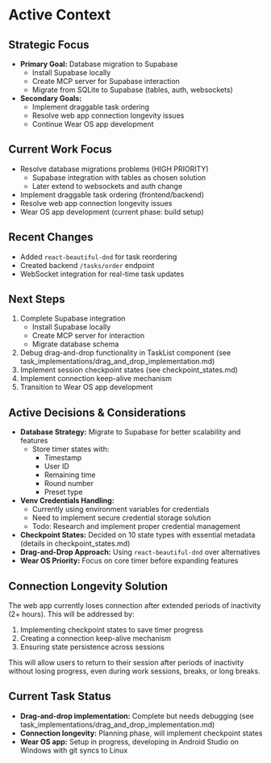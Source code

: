 # Active Context

## Strategic Focus
- **Primary Goal:** Database migration to Supabase
  - Install Supabase locally
  - Create MCP server for Supabase interaction
  - Migrate from SQLite to Supabase (tables, auth, websockets)
- **Secondary Goals:**
  - Implement draggable task ordering
  - Resolve web app connection longevity issues
  - Continue Wear OS app development

## Current Work Focus
- Resolve database migrations problems (HIGH PRIORITY)
  - Supabase integration with tables as chosen solution
  - Later extend to websockets and auth change
- Implement draggable task ordering (frontend/backend)
- Resolve web app connection longevity issues
- Wear OS app development (current phase: build setup)

## Recent Changes
- Added `react-beautiful-dnd` for task reordering
- Created backend `/tasks/order` endpoint
- WebSocket integration for real-time task updates

## Next Steps
1. Complete Supabase integration
   - Install Supabase locally
   - Create MCP server for interaction
   - Migrate database schema
2. Debug drag-and-drop functionality in TaskList component (see task_implementations/drag_and_drop_implementation.md)
3. Implement session checkpoint states (see checkpoint_states.md)
4. Implement connection keep-alive mechanism
5. Transition to Wear OS app development

## Active Decisions & Considerations
- **Database Strategy:** Migrate to Supabase for better scalability and features
  - Store timer states with:
    - Timestamp
    - User ID
    - Remaining time
    - Round number
    - Preset type
- **Venv Credentials Handling:**
  - Currently using environment variables for credentials
  - Need to implement secure credential storage solution
  - Todo: Research and implement proper credential management
- **Checkpoint States:** Decided on 10 state types with essential metadata (details in checkpoint_states.md)
- **Drag-and-Drop Approach:** Using `react-beautiful-dnd` over alternatives
- **Wear OS Priority:** Focus on core timer before expanding features

## Connection Longevity Solution
The web app currently loses connection after extended periods of inactivity (2+ hours). This will be addressed by:
1. Implementing checkpoint states to save timer progress
2. Creating a connection keep-alive mechanism
3. Ensuring state persistence across sessions

This will allow users to return to their session after periods of inactivity without losing progress, even during work sessions, breaks, or long breaks.

## Current Task Status
- **Drag-and-drop implementation:** Complete but needs debugging (see task_implementations/drag_and_drop_implementation.md)
- **Connection longevity:** Planning phase, will implement checkpoint states
- **Wear OS app:** Setup in progress, developing in Android Studio on Windows with git syncs to Linux
